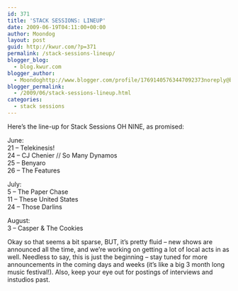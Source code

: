 ```yaml
---
id: 371
title: 'STACK SESSIONS: LINEUP'
date: 2009-06-19T04:11:00+00:00
author: Moondog
layout: post
guid: http://kwur.com/?p=371
permalink: /stack-sessions-lineup/
blogger_blog:
  - blog.kwur.com
blogger_author:
  - Moondoghttp://www.blogger.com/profile/17691405763447092373noreply@blogger.com
blogger_permalink:
  - /2009/06/stack-sessions-lineup.html
categories:
  - stack sessions
---
```

<div class="pf-content">
  <p>
    Here&#8217;s the line-up for Stack Sessions OH NINE, as promised:
  </p>
  
  <p>
    June:<br />21 &#8211; Telekinesis!<br />24 &#8211; CJ Chenier // So Many Dynamos<br />25 &#8211; Benyaro<br />26 &#8211; The Features
  </p>
  
  <p>
    July:<br />5 &#8211; The Paper Chase<br />11 &#8211; These United States<br />24 &#8211; Those Darlins
  </p>
  
  <p>
    August:<br />3 &#8211; Casper & The Cookies
  </p>
  
  <p>
    Okay so that seems a bit sparse, BUT, it&#8217;s pretty fluid &#8211; new shows are announced all the time, and we&#8217;re working on getting a lot of local acts in as well. Needless to say, this is just the beginning &#8211; stay tuned for more announcements in the coming days and weeks (it&#8217;s like a big 3 month long music festival!). Also, keep your eye out for postings of interviews and instudios past.
  </p>
</div>